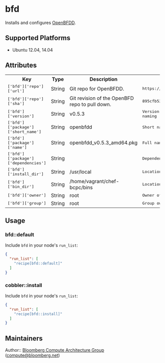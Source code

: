 bfd
================
Installs and configures [OpenBFDD][1].

## Supported Platforms
- Ubuntu 12.04, 14.04

## Attributes

<table>
  <tr>
    <th>Key</th>
    <th>Type</th>
    <th>Description</th>
    <th>Default</th>
  </tr>
  <tr>
    <td><tt>['bfd']['repo']['url']</tt></td>
    <td>String</td>
    <td>Git repo for OpenBFDD.</td>
    <td><tt>https://github.com/dyninc/OpenBFDD.git</tt></td>
  </tr>
  <tr>
    <td><tt>['bfd']['repo']['sha']</tt></td>
    <td>String</td>
    <td>Git revision of the OpenBFD repo to pull down.</td>
    <td><tt>895cfb523bb96b3ef199fc5916578482ccd528ee</tt></td>
  </tr>
  <tr>
    <td><tt>['bfd']['version']</tt></td>
    <td>String</td>
    <td>v0.5.3</td>
    <td><tt>Version of OpenBFD to use in the package naming</tt></td>
  </tr>
  <tr>
    <td><tt>['bfd']['package']['short_name']</tt></td>
    <td>String</td>
    <td>openbfdd</td>
    <td><tt>Short name of the package name</tt></td>
  </tr>
  <tr>
    <td><tt>['bfd']['package']['name']</tt></td>
    <td>String</td>
    <td>openbfdd_v0.5.3_amd64.pkg</td>
    <td><tt>Full name of the package</tt></td>
  </tr>
  <tr>
    <td><tt>['bfd']['package']['dependencies']</tt></td>
    <td>String</td>
    <td></td>
    <td><tt>Dependencies of the package</tt></td>
  </tr>
  <tr>
    <td><tt>['bfd']['install_dir']</tt></td>
    <td>String</td>
    <td>/usr/local</td>
    <td><tt>Location where package files install</tt></td>
  </tr>
  <tr>
    <td><tt>['bfd']['bin_dir']</tt></td>
    <td>String</td>
    <td>/home/vagrant/chef-bcpc/bins</td>
    <td><tt>Location where package should be created</tt></td>
  </tr>
  <tr>
    <td><tt>['bfd']['owner']</tt></td>
    <td>String</td>
    <td>root</td>
    <td><tt>Owner of package files</tt></td>
  </tr>
  <tr>
    <td><tt>['bfd']['group']</tt></td>
    <td>String</td>
    <td>root</td>
    <td><tt>Group ownership of package files</tt></td>
  </tr>
</table>

## Usage

### bfd::default

Include `bfd` in your node's `run_list`:

```json
{
  "run_list": [
    "recipe[bfd::default]"
  ]
}
```

### cobbler::install

Include `bfd` in your node's `run_list`:

```json
{
  "run_list": [
    "recipe[bfd::install]"
  ]
}
```

## Maintainers

Author:: [Bloomberg Compute Architecture Group][2] (<compute@bloomberg.net>)

[1]: http://dyninc.github.io/OpenBFDD
[2]: http://www.bloomberglabs.com/compute-architecture/
